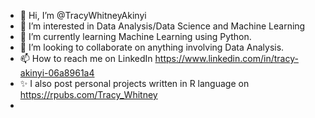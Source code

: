 - 👋 Hi, I’m @TracyWhitneyAkinyi
- 👀 I’m interested in Data Analysis/Data Science and Machine Learning
- 🌱 I’m currently learning Machine Learning using Python.
- 💞️ I’m looking to collaborate on anything involving Data Analysis.
- 📫 How to reach me on LinkedIn https://www.linkedin.com/in/tracy-akinyi-06a8961a4
- ✨ I also post personal projects written in R language on https://rpubs.com/Tracy_Whitney 
-
<!---
TracyWhitneyAkinyi/TracyWhitneyAkinyi is a ✨ special ✨ repository because its `README.md` (this file) appears on your GitHub profile.
You can click the Preview link to take a look at your changes.
--->
